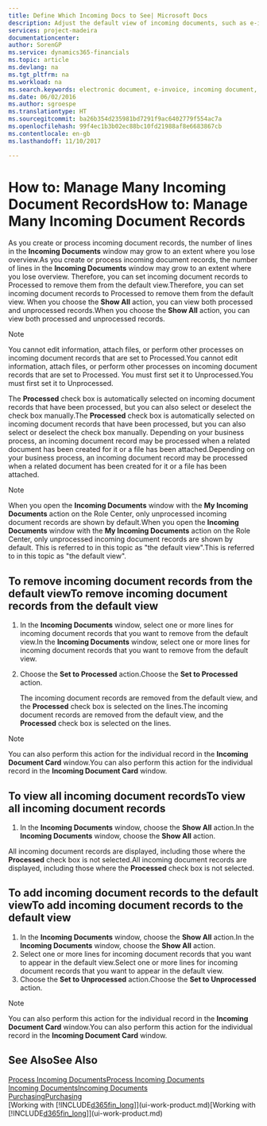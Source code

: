 ```yaml
---
title: Define Which Incoming Docs to See| Microsoft Docs
description: Adjust the default view of incoming documents, such as e-invoices, to improve your overview of processed and unprocessed records.
services: project-madeira
documentationcenter: 
author: SorenGP
ms.service: dynamics365-financials
ms.topic: article
ms.devlang: na
ms.tgt_pltfrm: na
ms.workload: na
ms.search.keywords: electronic document, e-invoice, incoming document, OCR, ecommerce, document exchange, import invoice
ms.date: 06/02/2016
ms.author: sgroespe
ms.translationtype: HT
ms.sourcegitcommit: ba26b354d235981bd7291f9ac6402779f554ac7a
ms.openlocfilehash: 99f4ec1b3b02ec88bc10fd21988af8e6683867cb
ms.contentlocale: en-gb
ms.lasthandoff: 11/10/2017

---
```

# <a name="how-to-manage-many-incoming-document-records"></a><span data-ttu-id="e6f87-103">How to: Manage Many Incoming Document Records</span><span class="sxs-lookup"><span data-stu-id="e6f87-103">How to: Manage Many Incoming Document Records</span></span>
<span data-ttu-id="e6f87-104">As you create or process incoming document records, the number of lines in the **Incoming Documents** window may grow to an extent where you lose overview.</span><span class="sxs-lookup"><span data-stu-id="e6f87-104">As you create or process incoming document records, the number of lines in the **Incoming Documents** window may grow to an extent where you lose overview.</span></span> <span data-ttu-id="e6f87-105">Therefore, you can set incoming document records to Processed to remove them from the default view.</span><span class="sxs-lookup"><span data-stu-id="e6f87-105">Therefore, you can set incoming document records to Processed to remove them from the default view.</span></span> <span data-ttu-id="e6f87-106">When you choose the **Show All** action, you can view both processed and unprocessed records.</span><span class="sxs-lookup"><span data-stu-id="e6f87-106">When you choose the **Show All** action, you can view both processed and unprocessed records.</span></span>

> [!NOTE]  
>   <span data-ttu-id="e6f87-107">You cannot edit information, attach files, or perform other processes on incoming document records that are set to Processed.</span><span class="sxs-lookup"><span data-stu-id="e6f87-107">You cannot edit information, attach files, or perform other processes on incoming document records that are set to Processed.</span></span> <span data-ttu-id="e6f87-108">You must first set it to Unprocessed.</span><span class="sxs-lookup"><span data-stu-id="e6f87-108">You must first set it to Unprocessed.</span></span>

<span data-ttu-id="e6f87-109">The **Processed** check box is automatically selected on incoming document records that have been processed, but you can also select or deselect the check box manually.</span><span class="sxs-lookup"><span data-stu-id="e6f87-109">The **Processed** check box is automatically selected on incoming document records that have been processed, but you can also select or deselect the check box manually.</span></span> <span data-ttu-id="e6f87-110">Depending on your business process, an incoming document record may be processed when a related document has been created for it or a file has been attached.</span><span class="sxs-lookup"><span data-stu-id="e6f87-110">Depending on your business process, an incoming document record may be processed when a related document has been created for it or a file has been attached.</span></span>

> [!NOTE]  
>   <span data-ttu-id="e6f87-111">When you open the **Incoming Documents** window with the **My Incoming Documents** action on the Role Center, only unprocessed incoming document records are shown by default.</span><span class="sxs-lookup"><span data-stu-id="e6f87-111">When you open the **Incoming Documents** window with the **My Incoming Documents** action on the Role Center, only unprocessed incoming document records are shown by default.</span></span> <span data-ttu-id="e6f87-112">This is referred to in this topic as "the default view".</span><span class="sxs-lookup"><span data-stu-id="e6f87-112">This is referred to in this topic as "the default view".</span></span>

## <a name="to-remove-incoming-document-records-from-the-default-view"></a><span data-ttu-id="e6f87-113">To remove incoming document records from the default view</span><span class="sxs-lookup"><span data-stu-id="e6f87-113">To remove incoming document records from the default view</span></span>
1. <span data-ttu-id="e6f87-114">In the **Incoming Documents** window, select one or more lines for incoming document records that you want to remove from the default view.</span><span class="sxs-lookup"><span data-stu-id="e6f87-114">In the **Incoming Documents** window, select one or more lines for incoming document records that you want to remove from the default view.</span></span>
2. <span data-ttu-id="e6f87-115">Choose the **Set to Processed** action.</span><span class="sxs-lookup"><span data-stu-id="e6f87-115">Choose the **Set to Processed** action.</span></span>

    <span data-ttu-id="e6f87-116">The incoming document records are removed from the default view, and the **Processed** check box is selected on the lines.</span><span class="sxs-lookup"><span data-stu-id="e6f87-116">The incoming document records are removed from the default view, and the **Processed** check box is selected on the lines.</span></span>

> [!NOTE]  
>   <span data-ttu-id="e6f87-117">You can also perform this action for the individual record in the **Incoming Document Card** window.</span><span class="sxs-lookup"><span data-stu-id="e6f87-117">You can also perform this action for the individual record in the **Incoming Document Card** window.</span></span>

## <a name="to-view-all-incoming-document-records"></a><span data-ttu-id="e6f87-118">To view all incoming document records</span><span class="sxs-lookup"><span data-stu-id="e6f87-118">To view all incoming document records</span></span>
1. <span data-ttu-id="e6f87-119">In the **Incoming Documents** window, choose the **Show All** action.</span><span class="sxs-lookup"><span data-stu-id="e6f87-119">In the **Incoming Documents** window, choose the **Show All** action.</span></span>

<span data-ttu-id="e6f87-120">All incoming document records are displayed, including those where the **Processed** check box is not selected.</span><span class="sxs-lookup"><span data-stu-id="e6f87-120">All incoming document records are displayed, including those where the **Processed** check box is not selected.</span></span>

## <a name="to-add-incoming-document-records-to-the-default-view"></a><span data-ttu-id="e6f87-121">To add incoming document records to the default view</span><span class="sxs-lookup"><span data-stu-id="e6f87-121">To add incoming document records to the default view</span></span>
1. <span data-ttu-id="e6f87-122">In the **Incoming Documents** window, choose the **Show All** action.</span><span class="sxs-lookup"><span data-stu-id="e6f87-122">In the **Incoming Documents** window, choose the **Show All** action.</span></span>
2. <span data-ttu-id="e6f87-123">Select one or more lines for incoming document records that you want to appear in the default view.</span><span class="sxs-lookup"><span data-stu-id="e6f87-123">Select one or more lines for incoming document records that you want to appear in the default view.</span></span>
3. <span data-ttu-id="e6f87-124">Choose the **Set to Unprocessed** action.</span><span class="sxs-lookup"><span data-stu-id="e6f87-124">Choose the **Set to Unprocessed** action.</span></span>  

> [!NOTE]  
>   <span data-ttu-id="e6f87-125">You can also perform this action for the individual record in the **Incoming Document Card** window.</span><span class="sxs-lookup"><span data-stu-id="e6f87-125">You can also perform this action for the individual record in the **Incoming Document Card** window.</span></span>

## <a name="see-also"></a><span data-ttu-id="e6f87-126">See Also</span><span class="sxs-lookup"><span data-stu-id="e6f87-126">See Also</span></span>
[<span data-ttu-id="e6f87-127">Process Incoming Documents</span><span class="sxs-lookup"><span data-stu-id="e6f87-127">Process Incoming Documents</span></span>](across-process-income-documents.md)  
[<span data-ttu-id="e6f87-128">Incoming Documents</span><span class="sxs-lookup"><span data-stu-id="e6f87-128">Incoming Documents</span></span>](across-income-documents.md)  
[<span data-ttu-id="e6f87-129">Purchasing</span><span class="sxs-lookup"><span data-stu-id="e6f87-129">Purchasing</span></span>](purchasing-manage-purchasing.md)  
<span data-ttu-id="e6f87-130">[Working with [!INCLUDE[d365fin_long](includes/d365fin_long_md.md)]](ui-work-product.md)</span><span class="sxs-lookup"><span data-stu-id="e6f87-130">[Working with [!INCLUDE[d365fin_long](includes/d365fin_long_md.md)]](ui-work-product.md)</span></span>


